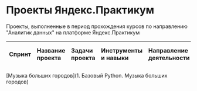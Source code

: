 # Проекты Яндекс.Практикум

Проекты, выполненные в период прохождения курсов по направлению "Аналитик данных" на платформе Яндекс.Практикум

| Спринт | Название проекта | Задачи проекта | Инструменты и навыки | Направление деятельности | Направление деятельности компаний |
| :---------------------- | :---------------------- | :---------------------- | :---------------------- | :---------------------- | :---------------------- |
[Музыка больших городов](1. Базовый Python. Музыка больших городов)
